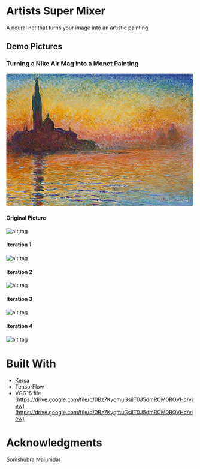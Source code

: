 # Artists Super Mixer
A neural net that turns your image into an artistic painting


## Demo Pictures
### Turning a Nike Air Mag into a Monet Painting
![alt tag](https://github.com/jimmyadg/AI_artist/blob/master/img.jpg)
#### Original Picture
![alt tag](https://github.com/jimmyadg/Art_Gen/blob/master/demo_pictures/original.png)
#### Iteration 1
![alt tag](https://github.com/jimmyadg/Art_Gen/blob/master/demo_pictures/iteration_1.png)
#### Iteration 2
![alt tag](https://github.com/jimmyadg/Art_Gen/blob/master/demo_pictures/iteration_2.png)
#### Iteration 3
![alt tag](https://github.com/jimmyadg/Art_Gen/blob/master/demo_pictures/iteration_3.png)
#### Iteration 4
![alt tag](https://github.com/jimmyadg/Art_Gen/blob/master/demo_pictures/iteration_4.png)
# Built With
- Kersa
- TensorFlow
- VGG16 file [https://drive.google.com/file/d/0Bz7KyqmuGsilT0J5dmRCM0ROVHc/view](https://drive.google.com/file/d/0Bz7KyqmuGsilT0J5dmRCM0ROVHc/view)

# Acknowledgments

[Somshubra Majumdar](https://github.com/titu1994)
